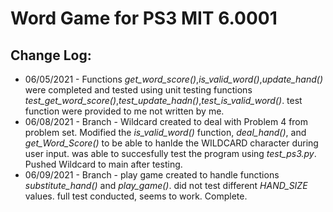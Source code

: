 # Word Game for PS3 MIT 6.0001
## Change Log: 
* 06/05/2021 -  Functions *get_word_score()*,*is_valid_word()*,*update_hand()* were completed and tested using unit testing functions *test_get_word_score()*,*test_update_hadn()*,*test_is_valid_word()*. test function were provided to me not written by me. 
* 06/08/2021 - Branch - Wildcard created to deal with Problem 4 from problem set. Modified the *is_valid_word()* function, *deal_hand()*, and *get_Word_Score()* to be able to hanlde the WILDCARD character during user input. was able to succesfully test the program using *test_ps3.py*. Pushed Wildcard to main after testing.
* 06/09/2021 - Branch - play game created to handle functions *substitute_hand()* and *play_game()*. did not test different *HAND_SIZE* values. full test conducted, seems to work. Complete.  
